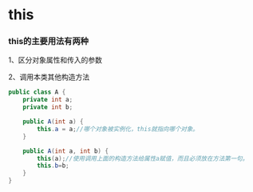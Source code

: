 # this

### this的主要用法有两种

1、区分对象属性和传入的参数

2、调用本类其他构造方法

```java
public class A {
    private int a;
    private int b;

    public A(int a) {
        this.a = a;//哪个对象被实例化，this就指向哪个对象。
    }

    public A(int a, int b) {
        this(a);//使用调用上面的构造方法给属性a赋值，而且必须放在方法第一句。
        this.b=b;
    }
}
```